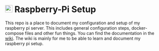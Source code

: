 # <img src="https://github.com/user-attachments/assets/39d7950d-8c68-4845-a20c-97ba42d940cd" width="24" alt="logo"> Raspberry-Pi Setup

This repo is a place to document my configuration and setup of my raspberry pi server. This includes general configuration steps, docker-compose files and other fun things. You can find the documentation in the [wiki](https://github.com/Leviedt/rpi-docker-setups/wiki). The wiki is mainly for me to be able to learn and document my raspberry pi setup.
